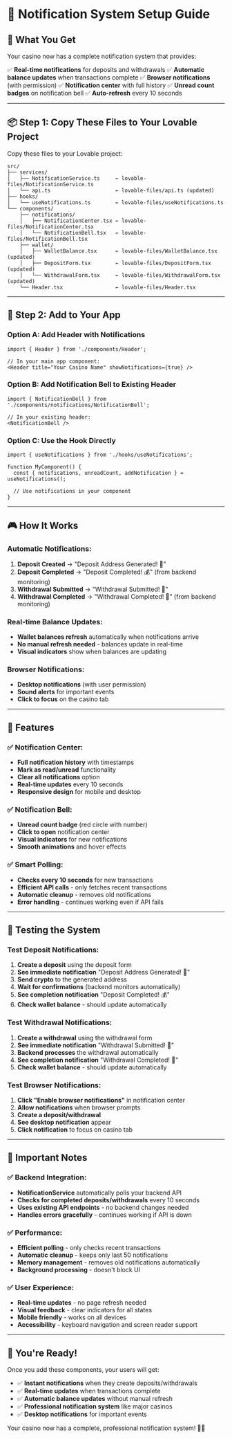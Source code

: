 # 🔔 Notification System Setup Guide

## 🎯 What You Get

Your casino now has a complete notification system that provides:

✅ **Real-time notifications** for deposits and withdrawals
✅ **Automatic balance updates** when transactions complete
✅ **Browser notifications** (with permission)
✅ **Notification center** with full history
✅ **Unread count badges** on notification bell
✅ **Auto-refresh** every 10 seconds

---

## 📦 **Step 1: Copy These Files to Your Lovable Project**

Copy these files to your Lovable project:

```
src/
├── services/
│   ├── NotificationService.ts     ← lovable-files/NotificationService.ts
│   └── api.ts                     ← lovable-files/api.ts (updated)
├── hooks/
│   └── useNotifications.ts        ← lovable-files/useNotifications.ts
└── components/
    ├── notifications/
    │   ├── NotificationCenter.tsx ← lovable-files/NotificationCenter.tsx
    │   └── NotificationBell.tsx   ← lovable-files/NotificationBell.tsx
    ├── wallet/
    │   ├── WalletBalance.tsx      ← lovable-files/WalletBalance.tsx (updated)
    │   ├── DepositForm.tsx        ← lovable-files/DepositForm.tsx (updated)
    │   └── WithdrawalForm.tsx     ← lovable-files/WithdrawalForm.tsx (updated)
    └── Header.tsx                 ← lovable-files/Header.tsx
```

---

## 🚀 **Step 2: Add to Your App**

### **Option A: Add Header with Notifications**
```tsx
import { Header } from './components/Header';

// In your main app component:
<Header title="Your Casino Name" showNotifications={true} />
```

### **Option B: Add Notification Bell to Existing Header**
```tsx
import { NotificationBell } from './components/notifications/NotificationBell';

// In your existing header:
<NotificationBell />
```

### **Option C: Use the Hook Directly**
```tsx
import { useNotifications } from './hooks/useNotifications';

function MyComponent() {
  const { notifications, unreadCount, addNotification } = useNotifications();
  
  // Use notifications in your component
}
```

---

## 🎮 **How It Works**

### **Automatic Notifications:**
1. **Deposit Created** → "Deposit Address Generated! 📍"
2. **Deposit Completed** → "Deposit Completed! 💰" (from backend monitoring)
3. **Withdrawal Submitted** → "Withdrawal Submitted! 🚀"
4. **Withdrawal Completed** → "Withdrawal Completed! 🚀" (from backend monitoring)

### **Real-time Balance Updates:**
- **Wallet balances refresh** automatically when notifications arrive
- **No manual refresh needed** - balances update in real-time
- **Visual indicators** show when balances are updating

### **Browser Notifications:**
- **Desktop notifications** (with user permission)
- **Sound alerts** for important events
- **Click to focus** on the casino tab

---

## 🔧 **Features**

### **✅ Notification Center:**
- **Full notification history** with timestamps
- **Mark as read/unread** functionality
- **Clear all notifications** option
- **Real-time updates** every 10 seconds
- **Responsive design** for mobile and desktop

### **✅ Notification Bell:**
- **Unread count badge** (red circle with number)
- **Click to open** notification center
- **Visual indicators** for new notifications
- **Smooth animations** and hover effects

### **✅ Smart Polling:**
- **Checks every 10 seconds** for new transactions
- **Efficient API calls** - only fetches recent transactions
- **Automatic cleanup** - removes old notifications
- **Error handling** - continues working even if API fails

---

## 🎯 **Testing the System**

### **Test Deposit Notifications:**
1. **Create a deposit** using the deposit form
2. **See immediate notification** "Deposit Address Generated! 📍"
3. **Send crypto** to the generated address
4. **Wait for confirmations** (backend monitors automatically)
5. **See completion notification** "Deposit Completed! 💰"
6. **Check wallet balance** - should update automatically

### **Test Withdrawal Notifications:**
1. **Create a withdrawal** using the withdrawal form
2. **See immediate notification** "Withdrawal Submitted! 🚀"
3. **Backend processes** the withdrawal automatically
4. **See completion notification** "Withdrawal Completed! 🚀"
5. **Check wallet balance** - should update automatically

### **Test Browser Notifications:**
1. **Click "Enable browser notifications"** in notification center
2. **Allow notifications** when browser prompts
3. **Create a deposit/withdrawal**
4. **See desktop notification** appear
5. **Click notification** to focus on casino tab

---

## 🚨 **Important Notes**

### **✅ Backend Integration:**
- **NotificationService** automatically polls your backend API
- **Checks for completed deposits/withdrawals** every 10 seconds
- **Uses existing API endpoints** - no backend changes needed
- **Handles errors gracefully** - continues working if API is down

### **✅ Performance:**
- **Efficient polling** - only checks recent transactions
- **Automatic cleanup** - keeps only last 50 notifications
- **Memory management** - removes old notifications automatically
- **Background processing** - doesn't block UI

### **✅ User Experience:**
- **Real-time updates** - no page refresh needed
- **Visual feedback** - clear indicators for all states
- **Mobile friendly** - works on all devices
- **Accessibility** - keyboard navigation and screen reader support

---

## 🎉 **You're Ready!**

Once you add these components, your users will get:

- ✅ **Instant notifications** when they create deposits/withdrawals
- ✅ **Real-time updates** when transactions complete
- ✅ **Automatic balance updates** without manual refresh
- ✅ **Professional notification system** like major casinos
- ✅ **Desktop notifications** for important events

Your casino now has a complete, professional notification system! 🔔✨
